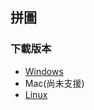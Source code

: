 ## 拼圖

### 下載版本

- [Windows](https://drive.google.com/drive/folders/1d39KopHns02dBsp2jPALYuxHh9o0H6Fp?usp=sharing)
- Mac(尚未支援)
- [Linux](https://drive.google.com/drive/folders/1OjoyABcO5UhK1vpCyR6rzlAMx6kKEy3m?usp=sharing)
